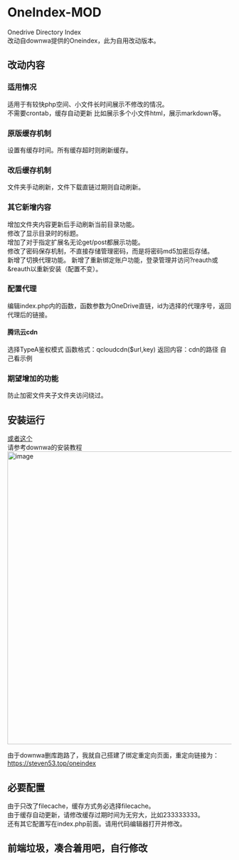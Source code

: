 # OneIndex-MOD  
Onedrive Directory Index  
改动自downwa提供的Oneindex，此为自用改动版本。  

## 改动内容  
### 适用情况  
适用于有较快php空间、小文件长时间展示不修改的情况。  
不需要crontab，缓存自动更新
比如展示多个小文件html，展示markdown等。
### 原版缓存机制  
设置有缓存时间。所有缓存超时则刷新缓存。
### 改后缓存机制  
文件夹手动刷新，文件下载直链过期则自动刷新。
### 其它新增内容
增加文件夹内容更新后手动刷新当前目录功能。  
修改了显示目录时的标题。  
增加了对于指定扩展名无论get/post都展示功能。  
修改了密码保存机制，不直接存储管理密码，而是将密码md5加密后存储。  
新增了切换代理功能。 
新增了重新绑定账户功能，登录管理并访问?reauth或&reauth以重新安装（配置不变）。  
### 配置代理
编辑index.php内的函数，函数参数为OneDrive直链，id为选择的代理序号，返回代理后的链接。
#### 腾讯云cdn
选择TypeA鉴权模式
函数格式：qcloudcdn($url,key)
返回内容：cdn的路径
自己看示例

### 期望增加的功能  
防止加密文件夹子文件夹访问绕过。  

## 安装运行
[或者这个](https://steven53.top/web/251.html)  
请参考downwa的安装教程  
<img width="658" alt="image" src="https://raw.githubusercontent.com/donwa/oneindex/files/images/install.gif">  
  
由于downwa删库跑路了，我就自己搭建了绑定重定向页面，重定向链接为：
https://steven53.top/oneindex  
  
## 必要配置
由于只改了filecache，缓存方式务必选择filecache。  
由于缓存自动更新，请修改缓存过期时间为无穷大，比如233333333。  
还有其它配置写在index.php前面。请用代码编辑器打开并修改。  

## 前端垃圾，凑合着用吧，自行修改
